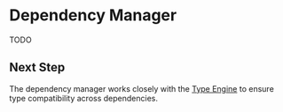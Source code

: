 # Dependency Manager

TODO

## Next Step

The dependency manager works closely with the [Type Engine](./type-engine.md) to ensure type compatibility across dependencies.

